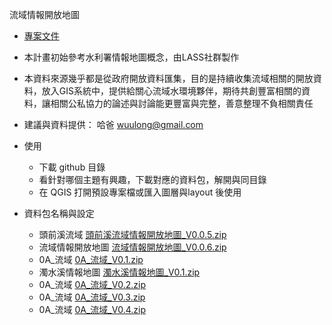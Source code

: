 流域情報開放地圖
- [專案文件](https://bit.ly/3cV8rsh)
- 本計畫初始參考水利署情報地圖概念，由LASS社群製作
- 本資料來源幾乎都是從政府開放資料匯集，目的是持續收集流域相關的開放資料，放入GIS系統中，提供給關心流域水環境夥伴，期待共創豐富相關的資料，讓相關公私協力的論述與討論能更豐富與完整，善意整理不負相關責任
- 建議與資料提供： 哈爸 wuulong@gmail.com
- 使用 
  - 下載 github 目錄
  - 看針對哪個主題有興趣，下載對應的資料包，解開與同目錄
  - 在 QGIS 打開預設專案檔或匯入圖層與layout 後使用

- 資料包名稱與設定
	- 頭前溪流域 [頭前溪流域情報開放地圖_V0.0.5.zip](https://drive.google.com/file/d/1tTK--AwUf9hBjSudNFpH3MkxTHirNjyW/view?usp=sharing)
	- 流域情報開放地圖 [流域情報開放地圖_V0.0.6.zip](https://drive.google.com/file/d/1vdoVUCHkkE8GEsUbSMFeI4SGQzu0HW_u/view?usp=sharing)
	- 0A_流域 [0A_流域_V0.1.zip](https://drive.google.com/file/d/1PEQwbbwAtnM5qh4EvenehzNEIKcUuMVg/view?usp=sharing)
	- 濁水溪情報地圖 [濁水溪情報地圖_V0.1.zip](https://drive.google.com/file/d/1wxuXPhDsbgGIeOxK17mkeFE_O1UX9O-3/view?usp=sharing)
	- 0A_流域 [0A_流域_V0.2.zip](https://drive.google.com/file/d/1GiU8C8NDf4cy3UbWKQUv6DfDabeon9jq/view?usp=sharing)
	- 0A_流域 [0A_流域_V0.3.zip](https://drive.google.com/file/d/1K0iU-Yl7C9vz6UjBnkm3TelTOFc6Cxrm/view?usp=sharing)
	- 0A_流域 [0A_流域_V0.4.zip](https://drive.google.com/file/d/1PfJbseXVpfPzK8Zr5dJ7oP_jxAfEr5hG/view?usp=sharing)
